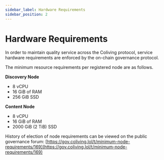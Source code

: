 ```yaml
---
sidebar_label: Hardware Requirements
sidebar_position: 2
---
```


# Hardware Requirements

In order to maintain quality service across the Coliving protocol, service hardware requirements are enforced by the on-chain governance protocol.

The minimum resource requirements per registered node are as follows.

**Discovery Node**

* 8 vCPU
* 16 GiB of RAM
* 256 GiB SSD

**Content Node**

* 8 vCPU
* 16 GiB of RAM
* 2000 GiB (2 TiB) SSD



History of election of node requirements can be viewed on the public governance forum: [https://gov.coliving.lol/t/minimum-node-requirements/169](https://gov.coliving.lol/t/minimum-node-requirements/169)
